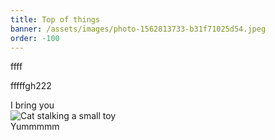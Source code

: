 ```yaml
---
title: Top of things
banner: /assets/images/photo-1562813733-b31f71025d54.jpeg
order: -100
---
```

<grid-plate layout="1-1" responsive-size="sm" responsive-width="900" breakpoint-sm="900" breakpoint-md="1200" breakpoint-lg="1500" breakpoint-xl="1800" hide-ops>
  <p slot="col-1">ffff</p>
  <p slot="col-2">fffffgh222</p>
</grid-plate>
<meme-maker alt="Cat stalking a small toy" image-url="https://cdn2.thecatapi.com/images/9j5.jpg" top-text="I bring you" bottom-text="Yummmmm">
  <div>I bring you</div>
  <img src="https://cdn2.thecatapi.com/images/9j5.jpg" alt="Cat stalking a small toy" preload="lazy"/>
  <div>Yummmmm</div>
</meme-maker>